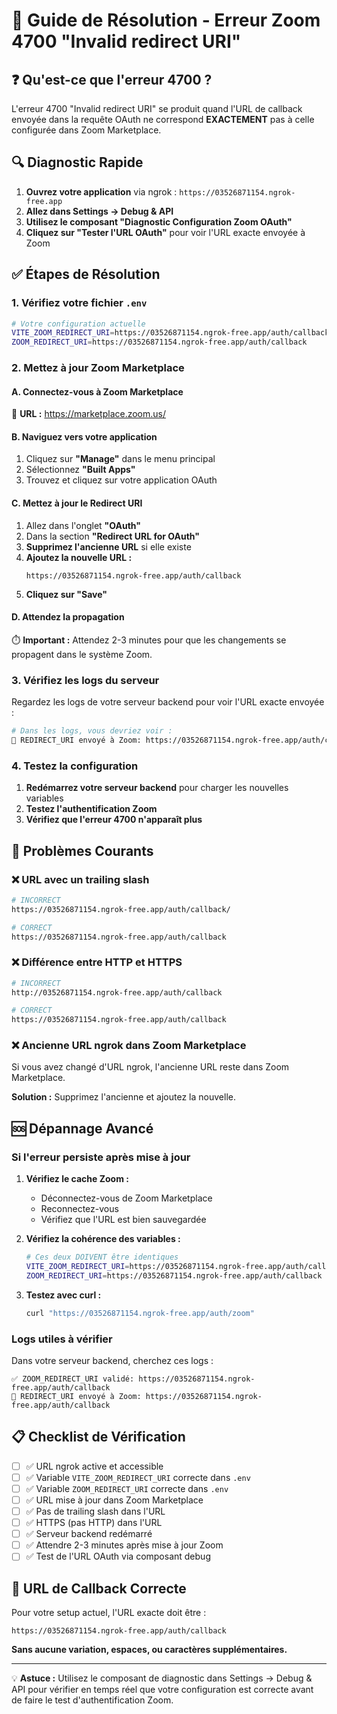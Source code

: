 # 🚨 Guide de Résolution - Erreur Zoom 4700 "Invalid redirect URI"

## ❓ Qu'est-ce que l'erreur 4700 ?

L'erreur 4700 "Invalid redirect URI" se produit quand l'URL de callback envoyée dans la requête OAuth ne correspond **EXACTEMENT** pas à celle configurée dans Zoom Marketplace.

## 🔍 Diagnostic Rapide

1. **Ouvrez votre application** via ngrok : `https://03526871154.ngrok-free.app`
2. **Allez dans Settings → Debug & API**
3. **Utilisez le composant "Diagnostic Configuration Zoom OAuth"**
4. **Cliquez sur "Tester l'URL OAuth"** pour voir l'URL exacte envoyée à Zoom

## ✅ Étapes de Résolution

### 1. Vérifiez votre fichier `.env`

```bash
# Votre configuration actuelle
VITE_ZOOM_REDIRECT_URI=https://03526871154.ngrok-free.app/auth/callback
ZOOM_REDIRECT_URI=https://03526871154.ngrok-free.app/auth/callback
```

### 2. Mettez à jour Zoom Marketplace

#### A. Connectez-vous à Zoom Marketplace
🔗 **URL :** https://marketplace.zoom.us/

#### B. Naviguez vers votre application
1. Cliquez sur **"Manage"** dans le menu principal
2. Sélectionnez **"Built Apps"**
3. Trouvez et cliquez sur votre application OAuth

#### C. Mettez à jour le Redirect URI
1. Allez dans l'onglet **"OAuth"**
2. Dans la section **"Redirect URL for OAuth"**
3. **Supprimez l'ancienne URL** si elle existe
4. **Ajoutez la nouvelle URL :**
   ```
   https://03526871154.ngrok-free.app/auth/callback
   ```
5. **Cliquez sur "Save"**

#### D. Attendez la propagation
⏱️ **Important :** Attendez 2-3 minutes pour que les changements se propagent dans le système Zoom.

### 3. Vérifiez les logs du serveur

Regardez les logs de votre serveur backend pour voir l'URL exacte envoyée :

```bash
# Dans les logs, vous devriez voir :
🎯 REDIRECT_URI envoyé à Zoom: https://03526871154.ngrok-free.app/auth/callback
```

### 4. Testez la configuration

1. **Redémarrez votre serveur backend** pour charger les nouvelles variables
2. **Testez l'authentification Zoom**
3. **Vérifiez que l'erreur 4700 n'apparaît plus**

## 🔧 Problèmes Courants

### ❌ URL avec un trailing slash
```bash
# INCORRECT
https://03526871154.ngrok-free.app/auth/callback/

# CORRECT  
https://03526871154.ngrok-free.app/auth/callback
```

### ❌ Différence entre HTTP et HTTPS
```bash
# INCORRECT
http://03526871154.ngrok-free.app/auth/callback

# CORRECT
https://03526871154.ngrok-free.app/auth/callback
```

### ❌ Ancienne URL ngrok dans Zoom Marketplace
Si vous avez changé d'URL ngrok, l'ancienne URL reste dans Zoom Marketplace.

**Solution :** Supprimez l'ancienne et ajoutez la nouvelle.

## 🆘 Dépannage Avancé

### Si l'erreur persiste après mise à jour

1. **Vérifiez le cache Zoom :**
   - Déconnectez-vous de Zoom Marketplace
   - Reconnectez-vous
   - Vérifiez que l'URL est bien sauvegardée

2. **Vérifiez la cohérence des variables :**
   ```bash
   # Ces deux DOIVENT être identiques
   VITE_ZOOM_REDIRECT_URI=https://03526871154.ngrok-free.app/auth/callback
   ZOOM_REDIRECT_URI=https://03526871154.ngrok-free.app/auth/callback
   ```

3. **Testez avec curl :**
   ```bash
   curl "https://03526871154.ngrok-free.app/auth/zoom"
   ```

### Logs utiles à vérifier

Dans votre serveur backend, cherchez ces logs :
```
✅ ZOOM_REDIRECT_URI validé: https://03526871154.ngrok-free.app/auth/callback
🎯 REDIRECT_URI envoyé à Zoom: https://03526871154.ngrok-free.app/auth/callback
```

## 📋 Checklist de Vérification

- [ ] ✅ URL ngrok active et accessible
- [ ] ✅ Variable `VITE_ZOOM_REDIRECT_URI` correcte dans `.env`
- [ ] ✅ Variable `ZOOM_REDIRECT_URI` correcte dans `.env`
- [ ] ✅ URL mise à jour dans Zoom Marketplace
- [ ] ✅ Pas de trailing slash dans l'URL
- [ ] ✅ HTTPS (pas HTTP) dans l'URL
- [ ] ✅ Serveur backend redémarré
- [ ] ✅ Attendre 2-3 minutes après mise à jour Zoom
- [ ] ✅ Test de l'URL OAuth via composant debug

## 🎯 URL de Callback Correcte

Pour votre setup actuel, l'URL exacte doit être :

```
https://03526871154.ngrok-free.app/auth/callback
```

**Sans aucune variation, espaces, ou caractères supplémentaires.**

---

💡 **Astuce :** Utilisez le composant de diagnostic dans Settings → Debug & API pour vérifier en temps réel que votre configuration est correcte avant de faire le test d'authentification Zoom.